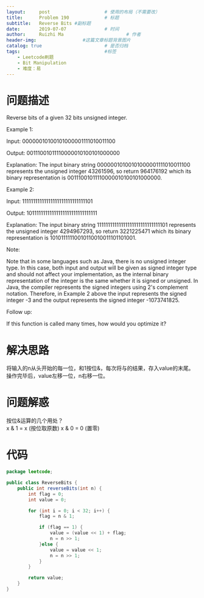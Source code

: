 ```yaml
---
layout:     post   				    # 使用的布局（不需要改）
title:      Problem 190				# 标题 
subtitle:   Reverse Bits #副标题
date:       2019-07-07				# 时间
author:     Ruizhi Ma 						# 作者
header-img:              	#这篇文章标题背景图片
catalog: true 						# 是否归档
tags:								#标签
    - Leetcode刷题
    - Bit Manipulation
    - 难度：易
---
```

# 问题描述
Reverse bits of a given 32 bits unsigned integer.

Example 1:

Input: 00000010100101000001111010011100

Output: 00111001011110000010100101000000

Explanation: The input binary string 
00000010100101000001111010011100 represents the unsigned integer 43261596, so return 964176192 which its binary representation is 00111001011110000010100101000000.

Example 2:

Input: 11111111111111111111111111111101

Output: 10111111111111111111111111111111

Explanation: The input binary string 11111111111111111111111111111101 represents the unsigned integer 4294967293, so return 3221225471 which its binary representation is 10101111110010110010011101101001.
 

Note:

Note that in some languages such as Java, there is no unsigned integer type. In this case, both input and output will be given as signed integer type and should not affect your implementation, as the internal binary representation of the integer is the same whether it is signed or unsigned.
In Java, the compiler represents the signed integers using 2's complement notation. Therefore, in Example 2 above the input represents the signed integer -3 and the output represents the signed integer -1073741825.
 

Follow up:

If this function is called many times, how would you optimize it?

# 解决思路
将输入的n从头开始的每一位，和1按位&，每次将与的结果，存入value的末尾。操作完毕后，value左移一位，n右移一位。

# 问题解惑
按位&运算的几个用处？  
x & 1 = x (按位取原数)
x & 0 = 0 (置零)

# 代码
```java
package leetcode;

public class ReverseBits {
    public int reverseBits(int n) {
        int flag = 0;
        int value = 0;

        for (int i = 0; i < 32; i++) {
            flag = n & 1;

            if (flag == 1) {
                value = (value << 1) + flag;
                n = n >> 1;
            }else {
                value = value << 1;
                n = n >> 1;
            }
        }

        return value;
    }
}

```